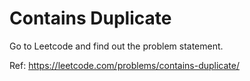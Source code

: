 # Contains Duplicate

Go to Leetcode and find out the problem statement.

Ref: https://leetcode.com/problems/contains-duplicate/
